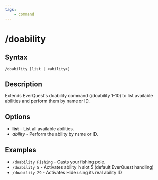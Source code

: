 ```yaml
---
tags:
    - command
---
```

# /doability

## Syntax

```eqcommand
/doability [list | <ability>]
```

## Description
Extends EverQuest's doability command (/doability 1-10) to list available abilities and perform them by name or ID. 

## Options

* **list** - List all available abilities.
* _ability_ - Perform the ability by name or ID.

## Examples

- `/doability Fishing` - Casts your fishing pole.
- `/doability 5` - Activates ability in slot 5 (default EverQuest handling)
- `/doability 29` - Activates Hide using its real ability ID